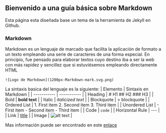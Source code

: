 ## Bienvenido a una guía básica sobre Markdown

Esta página esta diseñada base un tema de la herramienta de Jekyll en Github.



### Markdown

Markdown es un lenguaje de marcado que facilita la aplicación de formato a un texto empleando una serie de caracteres de una forma especial. En principio, fue pensado para elaborar textos cuyo destino iba a ser la web con más rapidez y sencillez que si estuviésemos empleando directamente HTML

	![Logo de Markdown](1200px-Markdown-mark.svg.png)


La sintaxis basica del lenguaje es la siguiente:
| Elemento | Sintaxis en Markdown |
| ----------- | ----------- |
| Heading | # H1	## H2    	### H3 |
| Bold | **bold text** |
| Italic | 	*italicized text* |
| Blockquote | > blockquote |
| Ordered List | 1. First item	2. Second item	3. Third item |
| Unordered List | - First item	- Second item	- Third item |
| Code | `code` |
| Horizontal Rule | --- |
| Link | [title](https://www.example.com) |
| Image | ![alt text](image.jpg) |

Mas información puede ser encontrado en este [enlace](https://www.markdownguide.org/cheat-sheet/)
